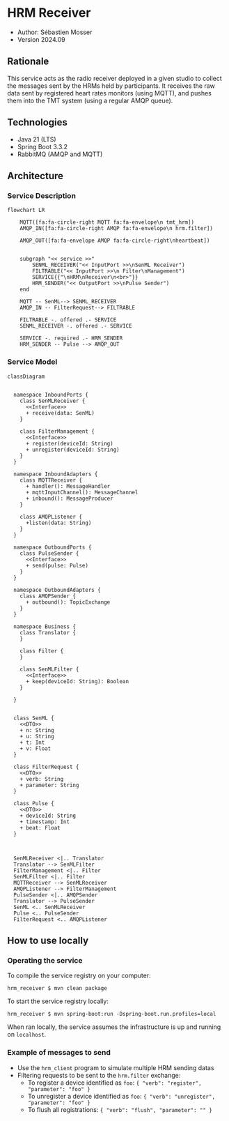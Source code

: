 # HRM Receiver

- Author: Sébastien Mosser
- Version 2024.09

## Rationale

This service acts as the radio receiver deployed in a given studio to collect the messages sent by the HRMs held by participants. It receives the raw data sent by registered heart rates monitors (using MQTT), and pushes them into the TMT system (using a regular AMQP queue).


## Technologies

- Java 21 (LTS)
- Spring Boot 3.3.2
- RabbitMQ (AMQP and MQTT)

## Architecture

### Service Description

```mermaid
flowchart LR

    MQTT([fa:fa-circle-right MQTT fa:fa-envelope\n tmt_hrm])
    AMQP_IN([fa:fa-circle-right AMQP fa:fa-envelope\n hrm.filter])

    AMQP_OUT([fa:fa-envelope AMQP fa:fa-circle-right\nheartbeat])


    subgraph "<< service >>"
        SENML_RECEIVER("<< InputPort >>\nSenML Receiver")
        FILTRABLE("<< InputPort >>\n Filter\nManagement")
        SERVICE{{"\nHRM\nReceiver\n<br>"}}
        HRM_SENDER("<< OutputPort >>\nPulse Sender")
    end

    MQTT -- SenML--> SENML_RECEIVER
    AMQP_IN -- FilterRequest--> FILTRABLE

    FILTRABLE -. offered .- SERVICE
    SENML_RECEIVER -. offered .- SERVICE

    SERVICE -. required .- HRM_SENDER
    HRM_SENDER -- Pulse --> AMQP_OUT
```

### Service Model

```mermaid
classDiagram


  namespace InboundPorts {
    class SenMLReceiver {
      <<Interface>>
      + receive(data: SenML)
    }

    class FilterManagement {
      <<Interface>>
      + register(deviceId: String)
      + unregister(deviceId: String)
    }
  }

  namespace InboundAdapters {
    class MQTTReceiver {
      + handler(): MessageHandler
      + mqttInputChannel(): MessageChannel
      + inbound(): MessageProducer
    }

    class AMQPListener {
      +listen(data: String)
    }
  }

  namespace OutboundPorts {
    class PulseSender {
      <<Interface>>
      + send(pulse: Pulse)
    }
  }

  namespace OutboundAdapters {
    class AMQPSender {
      + outbound(): TopicExchange
    }
  }

  namespace Business {
    class Translator {
    }

    class Filter {
    }

    class SenMLFilter {
      <<Interface>>
      + keep(deviceId: String): Boolean
    }

  }


  class SenML {
    <<DTO>>
    + n: String
    + u: String
    + t: Int
    + v: Float
  }

  class FilterRequest {
    <<DTO>>
    + verb: String
    + parameter: String
  }

  class Pulse {
    <<DTO>>
    + deviceId: String
    + timestamp: Int
    + beat: Float
  }



  SenMLReceiver <|.. Translator
  Translator --> SenMLFilter
  FilterManagement <|.. Filter
  SenMLFilter <|.. Filter
  MQTTReceiver --> SenMLReceiver
  AMQPListener --> FilterManagement
  PulseSender <|.. AMQPSender
  Translator --> PulseSender
  SenML <.. SenMLReceiver
  Pulse <.. PulseSender
  FilterRequest <.. AMQPListener
```

## How to use locally

### Operating the service 

To compile the service registry on your computer:

```
hrm_receiver $ mvn clean package
```

To start the service registry locally:

```
hrm_receiver $ mvn spring-boot:run -Dspring-boot.run.profiles=local
```

When ran locally, the service assumes the infrastructure is up and running on `localhost`.

### Example of messages to send

- Use the `hrm_client` program to simulate multiple HRM sending datas
- Filtering requests to be sent to the `hrm.filter` exchange:
  - To register a device identified as `foo`: `{ "verb": "register", "parameter": "foo" }`   
  - To unregister a device identified as `foo`: `{ "verb": "unregister", "parameter": "foo" }`   
  - To flush all registrations: `{ "verb": "flush", "parameter": "" }`   
